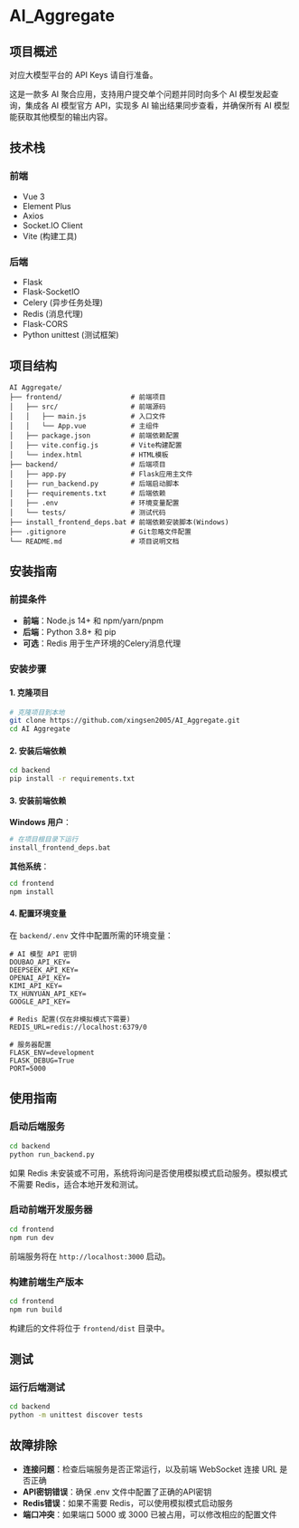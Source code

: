 # AI_Aggregate

## 项目概述

对应大模型平台的 API Keys 请自行准备。

这是一款多 AI 聚合应用，支持用户提交单个问题并同时向多个 AI 模型发起查询，集成各 AI 模型官方 API，实现多 AI 输出结果同步查看，并确保所有 AI 模型能获取其他模型的输出内容。

## 技术栈

### 前端
- Vue 3
- Element Plus
- Axios
- Socket.IO Client
- Vite (构建工具)

### 后端
- Flask
- Flask-SocketIO
- Celery (异步任务处理)
- Redis (消息代理)
- Flask-CORS
- Python unittest (测试框架)

## 项目结构

```
AI Aggregate/
├── frontend/                 # 前端项目
│   ├── src/                  # 前端源码
│   │   ├── main.js           # 入口文件
│   │   └── App.vue           # 主组件
│   ├── package.json          # 前端依赖配置
│   ├── vite.config.js        # Vite构建配置
│   └── index.html            # HTML模板
├── backend/                  # 后端项目
│   ├── app.py                # Flask应用主文件
│   ├── run_backend.py        # 后端启动脚本
│   ├── requirements.txt      # 后端依赖
│   ├── .env                  # 环境变量配置
│   └── tests/                # 测试代码
├── install_frontend_deps.bat # 前端依赖安装脚本(Windows)
├── .gitignore                # Git忽略文件配置
└── README.md                 # 项目说明文档
```

## 安装指南

### 前提条件

- **前端**：Node.js 14+ 和 npm/yarn/pnpm
- **后端**：Python 3.8+ 和 pip
- **可选**：Redis 用于生产环境的Celery消息代理

### 安装步骤

#### 1. 克隆项目

```bash
# 克隆项目到本地
git clone https://github.com/xingsen2005/AI_Aggregate.git
cd AI Aggregate
```

#### 2. 安装后端依赖

```bash
cd backend
pip install -r requirements.txt
```

#### 3. 安装前端依赖

**Windows 用户**：

```bash
# 在项目根目录下运行
install_frontend_deps.bat
```

**其他系统**：

```bash
cd frontend
npm install
```

#### 4. 配置环境变量

在 `backend/.env` 文件中配置所需的环境变量：

```
# AI 模型 API 密钥
DOUBAO_API_KEY=
DEEPSEEK_API_KEY=
OPENAI_API_KEY=
KIMI_API_KEY=
TX_HUNYUAN_API_KEY=
GOOGLE_API_KEY=

# Redis 配置(仅在非模拟模式下需要)
REDIS_URL=redis://localhost:6379/0

# 服务器配置
FLASK_ENV=development
FLASK_DEBUG=True
PORT=5000
```

## 使用指南

### 启动后端服务

```bash
cd backend
python run_backend.py
```

如果 Redis 未安装或不可用，系统将询问是否使用模拟模式启动服务。模拟模式不需要 Redis，适合本地开发和测试。

### 启动前端开发服务器

```bash
cd frontend
npm run dev
```

前端服务将在 `http://localhost:3000` 启动。

### 构建前端生产版本

```bash
cd frontend
npm run build
```

构建后的文件将位于 `frontend/dist` 目录中。

## 测试

### 运行后端测试

```bash
cd backend
python -m unittest discover tests
```

## 故障排除

- **连接问题**：检查后端服务是否正常运行，以及前端 WebSocket 连接 URL 是否正确
- **API密钥错误**：确保 .env 文件中配置了正确的API密钥
- **Redis错误**：如果不需要 Redis，可以使用模拟模式启动服务
- **端口冲突**：如果端口 5000 或 3000 已被占用，可以修改相应的配置文件
